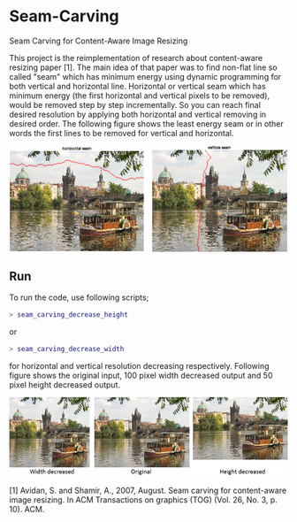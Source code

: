 # Seam-Carving
Seam Carving for Content-Aware Image Resizing

This project is the reimplementation of research about content-aware resizing paper [1]. The main idea of that paper was to find non-flat line so called "seam" which has minimum energy using dynamic programming for both vertical and horizontal line. Horizontal or vertical seam which has minimum energy (the first horizontal and vertical pixels to be removed), would be removed step by step incrementally. So you can reach final desired resolution by applying both horizontal and vertical removing in desired order. The following figure shows the least energy seam or in other words the first lines to be removed for vertical and horizontal.


![Alt text](seam_resize.png?raw=true "Title")

## Run
To run the code, use following scripts;
```matlab
> seam_carving_decrease_height
```

or 

``` Matlab
> seam_carving_decrease_width 
```

for horizontal and vertical resolution decreasing respectively. Following figure shows the original input, 100 pixel width decreased output and 50 pixel height decreased output.

![Alt text](seam.jpg?raw=true "Title")


[1] Avidan, S. and Shamir, A., 2007, August. Seam carving for content-aware image resizing. In ACM Transactions on graphics (TOG) (Vol. 26, No. 3, p. 10). ACM.

